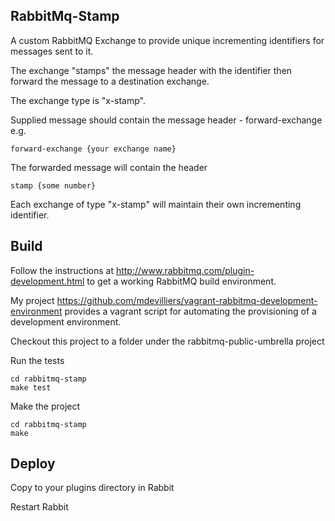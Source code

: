 RabbitMq-Stamp
--------------

A custom RabbitMQ Exchange to provide unique incrementing identifiers for messages sent to it.

The exchange "stamps" the message header with the identifier then forward the message to a destination exchange.

The exchange type is "x-stamp".

Supplied message should contain the message header - forward-exchange e.g.

```
forward-exchange {your exchange name}
```

The forwarded message will contain the header

```
stamp {some number}
```

Each exchange of type "x-stamp" will maintain their own incrementing identifier.


Build
-----

Follow the instructions at http://www.rabbitmq.com/plugin-development.html to get a working RabbitMQ build environment.

My project https://github.com/mdevilliers/vagrant-rabbitmq-development-environment provides a vagrant script for automating the provisioning of a development environment.

Checkout this project to a folder under the rabbitmq-public-umbrella project

Run the tests

```
cd rabbitmq-stamp
make test
```

Make the project

```
cd rabbitmq-stamp
make
```

Deploy
------

Copy to your plugins directory in Rabbit

Restart Rabbit




